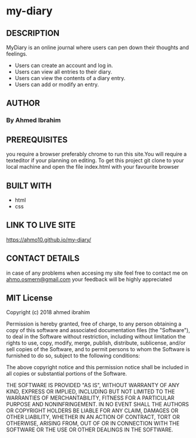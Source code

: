 # my-diary
## DESCRIPTION
MyDiary is an online journal where users can pen down their thoughts and feelings. 
- Users can create an account and log in.
- Users can view all entries to their diary.
- Users can view the contents of a diary entry.
- Users can add or modify an entry.



## AUTHOR
### By Ahmed Ibrahim
## PREREQUISITES
you require a browser preferably chrome to run this site.You will require a texteditor if your planning on editing.
To get this project git clone to your local machine and open the file index.html with your favourite browser
## BUILT WITH
- html
- css

## LINK TO LIVE SITE
https://ahmo10.github.io/my-diary/
## CONTACT DETAILS
in case of any problems when accesing my site feel free to contact me on ahmo.osmern@gmail.com your feedback will be highly appreciated



## MIT License

Copyright (c) 2018 ahmed ibrahim

Permission is hereby granted, free of charge, to any person obtaining a copy
of this software and associated documentation files (the "Software"), to deal
in the Software without restriction, including without limitation the rights
to use, copy, modify, merge, publish, distribute, sublicense, and/or sell
copies of the Software, and to permit persons to whom the Software is
furnished to do so, subject to the following conditions:

The above copyright notice and this permission notice shall be included in all
copies or substantial portions of the Software.

THE SOFTWARE IS PROVIDED "AS IS", WITHOUT WARRANTY OF ANY KIND, EXPRESS OR
IMPLIED, INCLUDING BUT NOT LIMITED TO THE WARRANTIES OF MERCHANTABILITY,
FITNESS FOR A PARTICULAR PURPOSE AND NONINFRINGEMENT. IN NO EVENT SHALL THE
AUTHORS OR COPYRIGHT HOLDERS BE LIABLE FOR ANY CLAIM, DAMAGES OR OTHER
LIABILITY, WHETHER IN AN ACTION OF CONTRACT, TORT OR OTHERWISE, ARISING FROM,
OUT OF OR IN CONNECTION WITH THE SOFTWARE OR THE USE OR OTHER DEALINGS IN THE
SOFTWARE.
